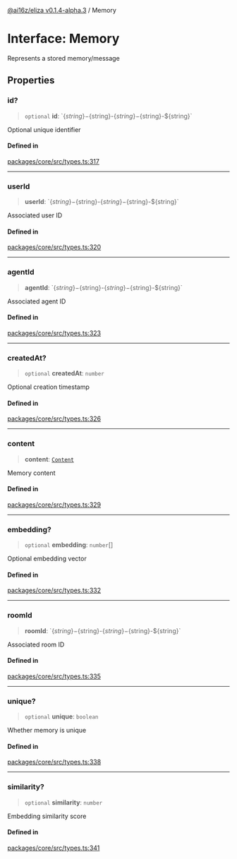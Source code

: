 [@ai16z/eliza v0.1.4-alpha.3](../index.md) / Memory

# Interface: Memory

Represents a stored memory/message

## Properties

### id?

> `optional` **id**: \`$\{string\}-$\{string\}-$\{string\}-$\{string\}-$\{string\}\`

Optional unique identifier

#### Defined in

[packages/core/src/types.ts:317](https://github.com/amit0365/eliza/blob/main/packages/core/src/types.ts#L317)

***

### userId

> **userId**: \`$\{string\}-$\{string\}-$\{string\}-$\{string\}-$\{string\}\`

Associated user ID

#### Defined in

[packages/core/src/types.ts:320](https://github.com/amit0365/eliza/blob/main/packages/core/src/types.ts#L320)

***

### agentId

> **agentId**: \`$\{string\}-$\{string\}-$\{string\}-$\{string\}-$\{string\}\`

Associated agent ID

#### Defined in

[packages/core/src/types.ts:323](https://github.com/amit0365/eliza/blob/main/packages/core/src/types.ts#L323)

***

### createdAt?

> `optional` **createdAt**: `number`

Optional creation timestamp

#### Defined in

[packages/core/src/types.ts:326](https://github.com/amit0365/eliza/blob/main/packages/core/src/types.ts#L326)

***

### content

> **content**: [`Content`](Content.md)

Memory content

#### Defined in

[packages/core/src/types.ts:329](https://github.com/amit0365/eliza/blob/main/packages/core/src/types.ts#L329)

***

### embedding?

> `optional` **embedding**: `number`[]

Optional embedding vector

#### Defined in

[packages/core/src/types.ts:332](https://github.com/amit0365/eliza/blob/main/packages/core/src/types.ts#L332)

***

### roomId

> **roomId**: \`$\{string\}-$\{string\}-$\{string\}-$\{string\}-$\{string\}\`

Associated room ID

#### Defined in

[packages/core/src/types.ts:335](https://github.com/amit0365/eliza/blob/main/packages/core/src/types.ts#L335)

***

### unique?

> `optional` **unique**: `boolean`

Whether memory is unique

#### Defined in

[packages/core/src/types.ts:338](https://github.com/amit0365/eliza/blob/main/packages/core/src/types.ts#L338)

***

### similarity?

> `optional` **similarity**: `number`

Embedding similarity score

#### Defined in

[packages/core/src/types.ts:341](https://github.com/amit0365/eliza/blob/main/packages/core/src/types.ts#L341)
